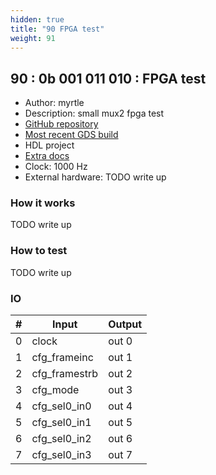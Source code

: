 ```yaml
---
hidden: true
title: "90 FPGA test"
weight: 91
---
```


## 90 : 0b 001 011 010 : FPGA test

* Author: myrtle
* Description: small mux2 fpga test
* [GitHub repository](https://github.com/gatecat/tt02-fpga-respin)
* [Most recent GDS build](https://github.com/gatecat/tt02-fpga-respin/actions/runs/3563216549)
* HDL project
* [Extra docs]()
* Clock: 1000 Hz
* External hardware: TODO write up



### How it works

TODO write up

### How to test

TODO write up

### IO

| # | Input        | Output       |
|---|--------------|--------------|
| 0 | clock  | out 0 |
| 1 | cfg_frameinc  | out 1 |
| 2 | cfg_framestrb  | out 2 |
| 3 | cfg_mode  | out 3 |
| 4 | cfg_sel0_in0  | out 4 |
| 5 | cfg_sel0_in1  | out 5 |
| 6 | cfg_sel0_in2  | out 6 |
| 7 | cfg_sel0_in3  | out 7 |
